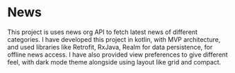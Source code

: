 # News
This project is uses news org API to fetch latest news of different categories. 
I have developed this project in kotlin, with MVP architecture, and used libraries like Retrofit, RxJava, Realm for data persistence, for offline news access.
I have also provided view preferences to give different feel, with dark mode theme alongside using layout like grid and compact. 

